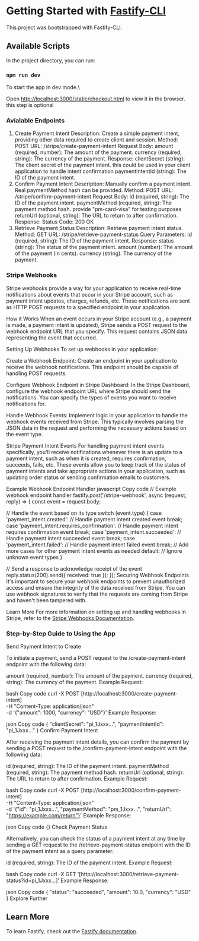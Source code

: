 # Getting Started with [Fastify-CLI](https://www.npmjs.com/package/fastify-cli)
This project was bootstrapped with Fastify-CLI.

## Available Scripts

In the project directory, you can run:

### `npm run dev`

To start the app in dev mode.\

Open [http://localhost:3000/static/checkout.html](http://localhost:3000/static/checkout.html) to view it in the browser. this step is optional


### Avialable Endpoints
1. Create Payment Intent
Description: Create a simple payment intent, providing other data required to create client and session.
Method: POST
URL: /stripe/create-payment-intent
Request Body:
amount (required, number): The amount of the payment.
currency (required, string): The currency of the payment.
Response:
clientSecret (string): The client secret of the payment intent. this could be used in your client application to handle intent confirmation
paymentIntentId (string): The ID of the payment intent.
2. Confirm Payment Intent
Description: Manually confirm a payment intent. Real paymentMethod hash can be provided.
Method: POST
URL: /stripe/confirm-payment-intent
Request Body:
id (required, string): The ID of the payment intent.
paymentMethod (required, string): The payment method hash. provide "pm-card-visa" for testing purposes
returnUrl (optional, string): The URL to return to after confirmation.
Response:
Status Code: 200 OK
3. Retrieve Payment Status
Description: Retrieve payment intent status.
Method: GET
URL: /stripe/retrieve-payment-status
Query Parameters:
id (required, string): The ID of the payment intent.
Response:
status (string): The status of the payment intent.
amount (number): The amount of the payment (in cents).
currency (string): The currency of the payment.

### Stripe Webhooks 
Stripe webhooks provide a way for your application to receive real-time notifications about events that occur in your Stripe account, such as payment intent updates, charges, refunds, etc. These notifications are sent as HTTP POST requests to a specified endpoint in your application.

How it Works
When an event occurs in your Stripe account (e.g., a payment is made, a payment intent is updated), Stripe sends a POST request to the webhook endpoint URL that you specify. This request contains JSON data representing the event that occurred.

Setting Up Webhooks
To set up webhooks in your application:

Create a Webhook Endpoint: Create an endpoint in your application to receive the webhook notifications. This endpoint should be capable of handling POST requests.

Configure Webhook Endpoint in Stripe Dashboard: In the Stripe Dashboard, configure the webhook endpoint URL where Stripe should send the notifications. You can specify the types of events you want to receive notifications for.

Handle Webhook Events: Implement logic in your application to handle the webhook events received from Stripe. This typically involves parsing the JSON data in the request and performing the necessary actions based on the event type.

Stripe Payment Intent Events
For handling payment intent events specifically, you'll receive notifications whenever there is an update to a payment intent, such as when it is created, requires confirmation, succeeds, fails, etc. These events allow you to keep track of the status of payment intents and take appropriate actions in your application, such as updating order status or sending confirmation emails to customers.

Example Webhook Endpoint Handler
javascript
Copy code
// Example webhook endpoint handler
fastify.post('/stripe-webhook', async (request, reply) => {
  const event = request.body;

  // Handle the event based on its type
  switch (event.type) {
    case 'payment_intent.created':
      // Handle payment intent created event
      break;
    case 'payment_intent.requires_confirmation':
      // Handle payment intent requires confirmation event
      break;
    case 'payment_intent.succeeded':
      // Handle payment intent succeeded event
      break;
    case 'payment_intent.failed':
      // Handle payment intent failed event
      break;
    // Add more cases for other payment intent events as needed
    default:
      // Ignore unknown event types
  }

  // Send a response to acknowledge receipt of the event
  reply.status(200).send({ received: true });
});
Securing Webhook Endpoints
It's important to secure your webhook endpoints to prevent unauthorized access and ensure the integrity of the data received from Stripe. You can use webhook signatures to verify that the requests are coming from Stripe and haven't been tampered with.

Learn More
For more information on setting up and handling webhooks in Stripe, refer to the [Stripe Webhooks Documentation](https://docs.stripe.com/api/webhook_endpoints).



### Step-by-Step Guide to Using the App
Send Payment Intent to Create

To initiate a payment, send a POST request to the /create-payment-intent endpoint with the following data:

amount (required, number): The amount of the payment.
currency (required, string): The currency of the payment.
Example Request:

bash
Copy code
curl -X POST [http://localhost:3000/create-payment-intent] \
-H "Content-Type: application/json" \
-d '{"amount": 1000, "currency": "USD"}'
Example Response:

json
Copy code
{
  "clientSecret": "pi_1Jxxx...", 
  "paymentIntentId": "pi_1Jxxx..."
}
Confirm Payment Intent

After receiving the payment intent details, you can confirm the payment by sending a POST request to the /confirm-payment-intent endpoint with the following data:

id (required, string): The ID of the payment intent.
paymentMethod (required, string): The payment method hash.
returnUrl (optional, string): The URL to return to after confirmation.
Example Request:

bash
Copy code
curl -X POST [http://localhost:3000/confirm-payment-intent] \
-H "Content-Type: application/json" \
-d '{"id": "pi_1Jxxx...", "paymentMethod": "pm_1Jxxx...", "returnUrl": "https://example.com/return"}'
Example Response:

json
Copy code
{}
Check Payment Status

Alternatively, you can check the status of a payment intent at any time by sending a GET request to the /retrieve-payment-status endpoint with the ID of the payment intent as a query parameter:

id (required, string): The ID of the payment intent.
Example Request:

bash
Copy code
curl -X GET '[http://localhost:3000/retrieve-payment-status?id=pi_1Jxxx...]'
Example Response:

json
Copy code
{
  "status": "succeeded",
  "amount": 10.0,
  "currency": "USD"
}
Explore Further

## Learn More

To learn Fastify, check out the [Fastify documentation](https://fastify.dev/docs/latest/).
